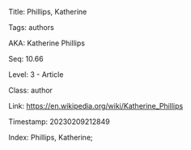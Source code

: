 Title:  Phillips, Katherine

Tags:   authors

AKA:    Katherine Phillips

Seq:    10.66

Level:  3 - Article

Class:  author

Link:   https://en.wikipedia.org/wiki/Katherine_Phillips

Timestamp: 20230209212849

Index:  Phillips, Katherine; 
